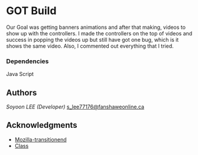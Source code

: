# GOT Build

Our Goal was getting banners animations and after that making, videos to show up with the controllers.
I made the controllers on the top of videos and success in popping the videos up but still have got one bug, which is it shows the same video.
Also, I commented out everything that I tried.



### Dependencies
Java Script


## Authors

*Soyoon LEE (Developer)*
<s_lee77176@fanshaweonline.ca>


## Acknowledgments

* [Mozilla-transitionend](https://developer.mozilla.org/en-US/docs/Web/API/HTMLElement/transitionend_event)
* [Class](https://www.fanshaweonline.ca/d2l/home/947336)
